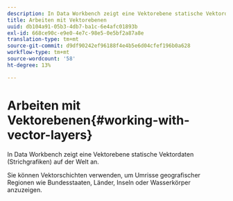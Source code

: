 ```yaml
---
description: In Data Workbench zeigt eine Vektorebene statische Vektordaten (Strichgrafiken) auf der Welt an.
title: Arbeiten mit Vektorebenen
uuid: db104a91-05b3-4db7-ba1c-6e4afc01893b
exl-id: 668ce90c-e9e0-4e7c-98e5-0e5bf2a87a8e
translation-type: tm+mt
source-git-commit: d9df90242ef96188f4e4b5e6d04cfef196b0a628
workflow-type: tm+mt
source-wordcount: '58'
ht-degree: 13%

---
```


# Arbeiten mit Vektorebenen{#working-with-vector-layers}

In Data Workbench zeigt eine Vektorebene statische Vektordaten (Strichgrafiken) auf der Welt an.

Sie können Vektorschichten verwenden, um Umrisse geografischer Regionen wie Bundesstaaten, Länder, Inseln oder Wasserkörper anzuzeigen.
